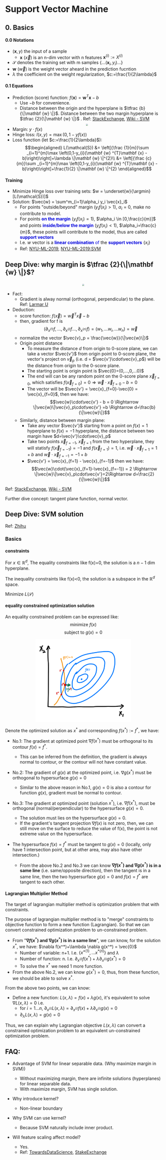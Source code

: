 # Support Vector Machine

## 0. Basics

#### 0.0 Notations

- $(\mathbf{x},y)$ the input of a sample
  - $\mathbf{x}$ ($\vec{x}$) is an n-dim vector with n features $\mathbf{x}^{(i)} :=X^{(i)}$ 
- $\mathcal{S}$ denotes the training set with m samples $\{...(\mathbf{x}_i,y_i)...\}$
- $\mathbf{w}$ ($\vec{w}$) is the weight vector aheard in the prediction fucntion
- $\lambda$ the coefficient on the weight regularization, $c:=\frac{1}{2\lambda}$
#### 0.1 Equations

- Prediction (score) function: $f(\mathbf{x}) = \mathbf{w}^T\mathbf{x} - b$
  - Use $-b$ for convenience.
  - Distance between the origin and the hyperplane is $\tfrac {b}{\|\mathbf {w} \|}$. Distance between the two margin hyperplane is $\tfrac {2}{\|\mathbf {w} \|}$ . Ref: [StackExchange](https://math.stackexchange.com/questions/1305925/why-is-the-svm-margin-equal-to-frac2-mathbfw), [Wiki - SVM](https://en.wikipedia.org/wiki/Support-vector_machine#SVM_and_the_hinge_loss) 
  <div  align="center"><img src=https://upload.wikimedia.org/wikipedia/commons/thumb/7/72/SVM_margin.png/617px-SVM_margin.png style = "zoom:40%"></div>
- Margin: $y\cdot f(x)$
- Hinge loss: $l(x,y) = \max(0,1-y f(x))$
- Loss function (let $c:=\frac{1}{2\lambda}$): 
$$\begin{aligned}
    L(\mathcal{S}) &= \left[{\frac {1}{m}}\sum _{i=1}^{m}\max \left(0,1-y_{i}(\mathbf {w} ^{T}\mathbf {x} -b)\right)\right]+\lambda \|\mathbf {w} \|^{2}\\
    &= \left[{\frac {c}{m}}\sum _{i=1}^{m}\max \left(0,1-y_{i}(\mathbf {w} ^{T}\mathbf {x} -b)\right)\right]+\frac{1}{2} \|\mathbf {w} \|^{2}
\end{aligned}$$

#### Training

- Minimize Hinge loss over training sets: $w = \underset{w}{\argmin}[L(\mathcal{S})]$
- Solution: $\vec{w} = \sum^m_{i=1}\alpha_i y_i \vec{x}_i$
  - For points "outside/beyond" margin ($y_if(x_i)>1$), $\alpha_i=0$, make no contribute to model.
  - For points <font color="#0000dd">**on the margin**</font> ($y_if(x_i)=1$), $\alpha_i \in [0,\frac{c}{m}]$ and points <font color="#0000dd">**inside/below the margin**</font> ($y_if(x_i)<1$), $\alpha_i=\frac{c}{m}$, these points will contribute to the model, thus are called <font color="#0000dd">**support vectors**</font>
  - I.e. $w$ vector is a <font color="#0000dd">**linear combination** of </font> the <font color="#0000dd">**support vectors**</font> $\{x_i\}$
  - Ref: [NYU-ML-2019](https://davidrosenberg.github.io/ml2019/#home), [NYU-ML-2019:SVM](https://davidrosenberg.github.io/mlcourse/Archive/2019/Lectures/04b.SVM.pdf)

## Deep Dive: why margin is $\tfrac {2}{\|\mathbf {w} \|}$?
<div  align="center"><img src=https://upload.wikimedia.org/wikipedia/commons/thumb/7/72/SVM_margin.png/617px-SVM_margin.png style = "zoom:40%"></div>

- Fact: 
  - Gradient is alway normal (orthogonal, perpendicular) to the plane. Ref: [Larmar U](https://tutorial.math.lamar.edu/classes/calciii/gradientvectortangentplane.aspx#:~:text=This%20says%20that%20the%20gradient,the%20surface%20at%20a%20point.&text=This%20is%20a%20much%20more,derived%20in%20the%20previous%20section.)
- Deduction:
  - score function: $f(\vec{x}) = \vec{w}^T\vec{x} - b$
  - then, gradient for f is 
  $$(\partial_{x^{(1)}}f, ...,\partial_{x^{(i)}}f...,\partial_{x^{(n)}}f) = (w_1,...w_i,...w_n) = \vec{w}$$
  - normalize the vector $\vec{v}_p = \frac{\vec{w}}{\|\vec{w}\|}$
  - Origin point distance
    - To measure the distance $d$ from origin to 0-score plane, we can take a vector $\vec{v'}$ from origin point to 0-score plane, the vector's project on $\vec{v}_p$ (i.e. d = $\vec{v'}\cdot\vec{v}_p$) will be the distance from origin to the 0-score plane.
    - The starting point is origin point is $\vec{0}=(0,...,0,...0)$
    - The end will can be any random point on the 0-score plane $\vec{x}_{f=0}$, which satisfies $f(\vec{x}_{f=0}) =0 \Rightarrow \vec{w}\cdot\vec{x}_{f=0} - b = 0$
    - The vector will be $\vec{v'} = \vec{x}_{f=0}-\vec{0} = \vec{x}_{f=0}$, then we have:
    $$\vec{w}\cdot\vec{v'} - b = 0 \Rightarrow \|\vec{w}\|\vec{v}_p\cdot\vec{v'} =b \Rightarrow d=\frac{b}{\|\vec{w}\|}$$
  - Similarly, distance between margin plane:
    - Take any vector $\vec{v'}$ starting from a point on $f(x)=1$ hyperplane to $f(x)=-1$ hyperplane, the distance between two margin have $d=\vec{v'}\cdot\vec{v}_p$
    - Take two points $\vec{x}_{f=-1}$, $\vec{x}_{f=1}$ from the two hyperplane, they will statisfy $f(\vec{x}_{f=-1}) = -1$ and $f(\vec{x}_{f=1}) = 1$, i.e. $\vec{w}\cdot\vec{x}_{f=1} = 1+b$ and $\vec{w}\cdot\vec{x}_{f=-1} = -1+b$
    - $\vec{v'} = \vec{x}_{f=1} - \vec{x}_{f=-1}$ then we have:
    $$\vec{w}\cdot(\vec{x}_{f=1}-\vec{x}_{f=-1}) = 2 \Rightarrow \|\vec{w}\|\vec{v}_p\cdot\vec{v'}=2\Rightarrow d=\frac{2}{\|\vec{w}\|}$$

Ref: [StackExchange](https://math.stackexchange.com/questions/1305925/why-is-the-svm-margin-equal-to-frac2-mathbfw), [Wiki - SVM](https://en.wikipedia.org/wiki/Support-vector_machine#SVM_and_the_hinge_loss) 


Further dive concept: tangent plane function, normal vector.


## Deep Dive: SVM solution

Ref: [Zhihu](https://zhuanlan.zhihu.com/p/24638007)

### Basics

#### constraints

For $x \in \mathbb{R}^d$, The equality constraints like f(x)=0, the solution is a $n-1$ dim hyperplane.

The inequality constraints like f(x)<0, the solution is a subspace in the $\mathbb{R}^d$ space.

Minimize $L(\mathcal{S})$


#### equality constrained optimization solution

An equality constrained problem can be expressed like:
$${\text{minimize }} f(x)$$
$${\text{subject to }} g(x) = 0$$

<div  align="center">
  <img src=./support_vector_machine_asset/equality_constrained_optimization_figure.jpeg style = "zoom:30%">
</div>

Denote the optimized solution as $x^*$ and corresponding $f(x^*):=f^*$, we have:

- No.1: The gradient at optimized point $\nabla f(x^*)$ must be orthogonal to its contour $f(x) = f^*$.
  - This can be inferred from the definition, the gradient is always normal to contour, or the contour will not have constant value.
- No.2: The gradient of $g(x)$ at the optimized point, i.e. $\nabla g(x^*)$ must be orthogonal to hypersurface $g(x) = 0$
  - Similar to the above reason in No.1, $g(x) = 0$ is also a contour for function $g(x)$, gradient must be normal to contour.

- No.3: The gradient at optimized point (solution $x^*$), i.e. $\nabla f(x^*)$, must be orthogonal (normal/perpendicular) to the hypersurface $g(x)=0$.
  - The solution must lies on the hypersurface $g(x)=0$.
  - If the gradient's tangent projection $\nabla f(x)$ is not zero, then, we can still move on the surface to reduce the value of f(x), the point is not extreme value on the hypersurface.

- The hypersurface $f(x) = f^*$ must be tangent to $g(x) = 0$ (locally, only have 1 intersection point, but at other area, may also have other intersection.)
  - From the above No.2 and No.3 we can know **$\nabla f(x^*)$ and $\nabla g(x^*)$ is in a same line** (i.e. same/opposite direction), then the tangent is in a same line, then the two hypersurface $g(x)=0$ and $f(x)=f^*$ are tangent to each other.

#### Lagrangian Multiplier Method

The target of lagrangian multiplier method is optimization problem that with constraints. 

The purpose of lagrangian multiplier method is to "merge" constraints to objective function to form a new function (Lagrangian). So that we can convert constrained optimization problem to un-constrained problem.

- From "**$\nabla f(x^*)$ and $\nabla g(x^*)$ is in a same line**", we can know, for the solution $x^*$, we have: $\nabla f(x^*)+\lambda \nabla g(x^*) = \vec{0}$
  - Number of variable: n+1. I.e. $\{x^{*(1)},...x^{*(n)}\}$ and $\lambda$ 
  - Number of function: n. I.e. $\partial_{x^{(i)}}f(x^*) + \lambda \partial_{x^{(i)}}g(x^*) = 0$
  - To solve the $x^*$ we need 1 more function.
- From the above No.2, we can know $g(x^*) =0$, thus, from these function, we should be able to solve $x^*$.

From the above two points, we can know:

- Define a new function: $L(x,\lambda) = f(x) + \lambda g(x)$, it's equivalent to solve $\nabla L(x,\lambda) = 0$ i.e.
  - for $i = 1...n$, $\partial_{x^{(i)}}L(x,\lambda) = \partial_{x^{(i)}}f(x) + \lambda \partial_{x^{(i)}}g(x) = 0$
  - $\partial_{\lambda}L(x,\lambda) = g(x) = 0$

Thus, we can explain why Lagrangian objective $L(x,\lambda)$ can convert a constrained optimization problem to an equivalent un-constrained optimization problem.


## FAQ:



- Advantage of SVM for linear separable data. (Why maximize margin in SVM))
  - Without maximizing margin, there are infinite solutions (hyperplanes) for linear separable data.
  - With maximize margin, SVM has single solution.

- Why introduce kernel?
  - Non-linear boundary
- Why SVM can use kernel?
  - Because SVM naturally include inner product.

- Will feature scaling affect model?
  - Yes. 
  - Ref: [TowardsDataScience](https://www.google.com/search?q=feature+scaling+and+svm&oq=feature+scaling+and+svm&aqs=chrome..69i57j0i22i30j0i390j69i64l3.5348j1j7&sourceid=chrome&ie=UTF-8), [StakeExchange](https://stats.stackexchange.com/questions/65094/why-scaling-is-important-for-the-linear-svm-classification)


